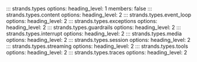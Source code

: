 ::: strands.types
    options:
      heading_level: 1
      members: false
::: strands.types.content
    options:
      heading_level: 2
::: strands.types.event_loop
    options:
      heading_level: 2
::: strands.types.exceptions
    options:
      heading_level: 2
::: strands.types.guardrails
    options:
      heading_level: 2
::: strands.types.interrupt
    options:
      heading_level: 2
::: strands.types.media
    options:
      heading_level: 2
::: strands.types.session
    options:
      heading_level: 2
::: strands.types.streaming
    options:
      heading_level: 2
::: strands.types.tools
    options:
      heading_level: 2
::: strands.types.traces
    options:
      heading_level: 2

